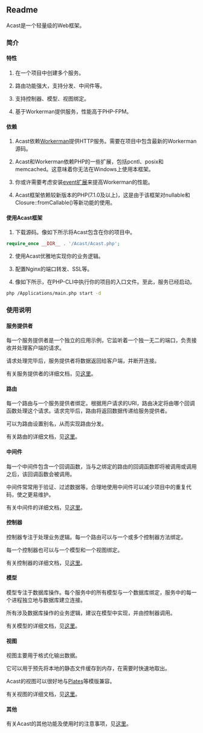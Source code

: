 ## Readme

Acast是一个轻量级的Web框架。

### 简介

#### 特性

1. 在一个项目中创建多个服务。

2. 路由功能强大，支持分发、中间件等。

3. 支持控制器、模型、视图绑定。

4. 基于Workerman提供服务，性能高于PHP-FPM。

#### 依赖

1. Acast依赖[Workerman](http://www.workerman.net/)提供HTTP服务。需要在项目中包含最新的Workerman源码。

2. Acast和Workerman依赖PHP的一些扩展，包括pcntl、posix和memcached。这意味着你无法在Windows上使用本框架。

3. 你或许需要考虑安装[event扩展](https://pecl.php.net/package/event)来提高Workerman的性能。

4. Acast框架依赖较新版本的PHP(7.1.0及以上)，这是由于该框架对nullable和Closure::fromCallable\(\)等新功能的使用。

#### 使用Acast框架

1. 下载源码。像如下所示将Acast包含在你的项目中。

```php
require_once __DIR__ . '/Acast/Acast.php';
```

2. 使用Acast优雅地实现你的业务逻辑。

3. 配置Nginx的端口转发、SSL等。

4. 像如下所示，在PHP-CLI中执行你的项目的入口文件。至此，服务已经启动。

```bash
php /Applications/main.php start -d
```

### 使用说明

#### 服务提供者

每一个服务提供者是一个独立的应用示例，它监听着一个独一无二的端口，负责接收并处理客户端的请求。

请求处理完毕后，服务提供者将数据返回给客户端，并断开连接。

有关服务提供者的详细文档，见[这里](readme/Server.md)。

#### 路由

每一个路由与一个服务提供者绑定。根据用户请求的URI，路由决定将由哪个回调函数处理这个请求。请求完毕后，路由将返回数据传递给服务提供者。

可以为路由设置别名，从而实现路由分发。

有关路由的详细文档，见[这里](readme/Router.md)。

#### 中间件

每一个中间件包含一个回调函数，当与之绑定的路由的回调函数即将被调用或调用之后，该回调函数会被调用。

中间件常常用于验证、过滤数据等。合理地使用中间件可以减少项目中的重复代码，使之更易维护。

有关中间件的详细文档，见[这里](readme/Middleware.md)。

#### 控制器

控制器专注于处理业务逻辑。每一个路由可以与一个或多个控制器方法绑定。

每一个控制器也可以与一个模型和一个视图绑定。

有关控制器的详细文档，见[这里](readme/Controller.md)。

#### 模型

模型专注于数据库操作。每个服务中的所有模型与一个数据库绑定，服务中的每一个进程独立地与数据库建立连接。

所有涉及数据库操作的业务逻辑，建议在模型中实现，并由控制器调用。

有关模型的详细文档，见[这里](readme/Model.md)。

#### 视图

视图主要用于格式化输出数据。

它可以用于预先将本地的静态文件缓存到内存，在需要时快速地取出。

Acast的视图可以很好地与[Plates](http://platesphp.com/)等模版兼容。

有关视图的详细文档，见[这里](readme/View.md)。

#### 其他

有关Acast的其他功能及使用时的注意事项，见[这里](readme/Misc.md)。